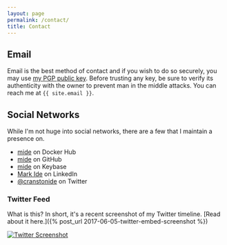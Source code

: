```yaml
---
layout: page
permalink: /contact/
title: Contact
---
```


## Email

Email is the best method of contact and if you wish to do so securely, you may use [my PGP public key](https://keybase.io/mide). Before trusting any key, be sure to verify its authenticity with the owner to prevent man in the middle attacks. You can reach me at `{{ site.email }}`.

## Social Networks

While I'm not huge into social networks, there are a few that I maintain a presence on.

- [mide](https://hub.docker.com/u/mide/) on Docker Hub
- [mide](https://github.com/mide) on GitHub
- [mide](https://keybase.io/mide) on Keybase
- [Mark Ide](https://linkedin.com/in/markide) on LinkedIn
- [@cranstonide](https://twitter.com/cranstonide) on Twitter

### Twitter Feed

What is this? In short, it's a recent screenshot of my Twitter timeline. [Read about it here.]({% post_url 2017-06-05-twitter-embed-screenshot %})

[![Twitter Screenshot](https://assets.mide.io/common/twitter/twitter-timeline.png)](https://twitter.com/cranstonide)
